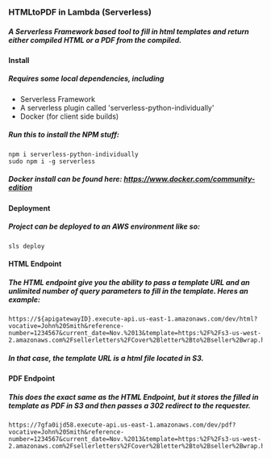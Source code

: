 ### HTMLtoPDF in Lambda (Serverless)
##### A Serverless Framework based tool to fill in html templates and return either compiled HTML or a PDF from the compiled.

#### Install

##### Requires some local dependencies, including

- Serverless Framework
- A serverless plugin called 'serverless-python-individually'
- Docker (for client side builds)


##### Run this to install the NPM stuff:
````
npm i serverless-python-individually
sudo npm i -g serverless
````

##### Docker install can be found here: https://www.docker.com/community-edition

#### Deployment
##### Project can be deployed to an AWS environment like so:
````
sls deploy
````

#### HTML Endpoint
##### The HTML endpoint give you the ability to pass a template URL and an unlimited number of query parameters to fill in the template.  Heres an example:
````
https://${apigatewayID}.execute-api.us-east-1.amazonaws.com/dev/html?vocative=John%20Smith&reference-number=1234567&current_date=Nov.%2013&template=https:%2F%2Fs3-us-west-2.amazonaws.com%2Fsellerletters%2FCover%2Bletter%2Bto%2Bseller%2Bwrap.html
````
##### In that case, the template URL is a html file located in S3.

#### PDF Endpoint
##### This does the exact same as the HTML Endpoint, but it stores the filled in template as PDF in S3 and then passes a 302 redirect to the requester.
````
https://7gfa0ijd58.execute-api.us-east-1.amazonaws.com/dev/pdf?vocative=John%20Smith&reference-number=1234567&current_date=Nov.%2013&template=https:%2F%2Fs3-us-west-2.amazonaws.com%2Fsellerletters%2FCover%2Bletter%2Bto%2Bseller%2Bwrap.html
````